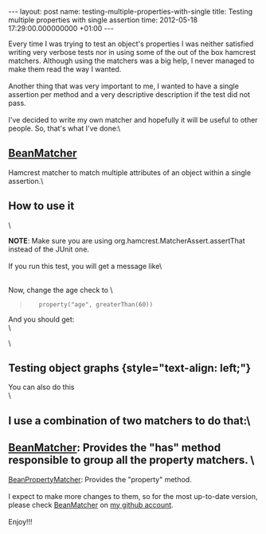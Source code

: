 --- layout: post name: testing-multiple-properties-with-single title:
Testing multiple properties with single assertion time: 2012-05-18
17:29:00.000000000 +01:00 ---

Every time I was trying to test an object's properties I was neither
satisfied writing very verbose tests nor in using some of the out of the
box hamcrest matchers. Although using the matchers was a big help, I
never managed to make them read the way I wanted. \
\
Another thing that was very important to me, I wanted to have a single
assertion per method and a very descriptive description if the test did
not pass.\
\
I've decided to write my own matcher and hopefully it will be useful to
other people. So, that's what I've done:\

[BeanMatcher](https://github.com/sandromancuso/bean-property-matcher)
---------------------------------------------------------------------

Hamcrest matcher to match multiple attributes of an object within a
single assertion.\

[](https://github.com/sandromancuso/bean-property-matcher#how-to-use-it)How to use it
-------------------------------------------------------------------------------------

\

**NOTE**: Make sure you are using org.hamcrest.MatcherAssert.assertThat
instead of the JUnit one.\
\
If you run this test, you will get a message like\

\
Now, change the age check to \

>        property("age", greaterThan(60))

And you should get:\
\

\

Testing object graphs {style="text-align: left;"}
---------------------

You can also do this\
\

I use a combination of two matchers to do that:\
-
[BeanMatcher](https://github.com/sandromancuso/bean-property-matcher/blob/master/src/main/java/org/craftedsw/beanpropertymatcher/matcher/BeanMatcher.java):
Provides the "has" method responsible to group all the property
matchers. \
-
[BeanPropertyMatcher](https://github.com/sandromancuso/bean-property-matcher/blob/master/src/main/java/org/craftedsw/beanpropertymatcher/matcher/BeanPropertyMatcher.java):
Provides the "property" method.\
\
I expect to make more changes to them, so for the most up-to-date
version, please check
[BeanMatcher](https://github.com/sandromancuso/bean-property-matcher) on
[my github account](https://github.com/sandromancuso). \
\
Enjoy!!!
